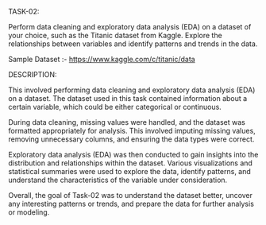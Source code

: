 TASK-02:

Perform data cleaning and exploratory data analysis (EDA) on a dataset of your choice, such as the Titanic dataset from Kaggle. Explore the relationships between variables and identify patterns and trends in the data.

Sample Dataset :- https://www.kaggle.com/c/titanic/data

DESCRIPTION:

This involved performing data cleaning and exploratory data analysis (EDA) on a dataset. The dataset used in this task contained information about a certain variable, which could be either categorical or continuous.

During data cleaning, missing values were handled, and the dataset was formatted appropriately for analysis. This involved imputing missing values, removing unnecessary columns, and ensuring the data types were correct.

Exploratory data analysis (EDA) was then conducted to gain insights into the distribution and relationships within the dataset. Various visualizations and statistical summaries were used to explore the data, identify patterns, and understand the characteristics of the variable under consideration.

Overall, the goal of Task-02 was to understand the dataset better, uncover any interesting patterns or trends, and prepare the data for further analysis or modeling.
